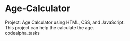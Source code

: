 # Age-Calculator
Project: Age Calculator using HTML, CSS, and JavaScript.
<br>
This project can help the calculate the age.
<br>
codealpha_tasks
